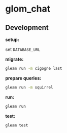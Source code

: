 # glom_chat

## Development

**setup:**

set `DATABASE_URL` 

**migrate:**

```sh
gleam run -m cigogne last
```

**prepare queries:**

```sh
gleam run -m squirrel
```

**run:**

```sh
gleam run
```

**test:**

```sh
gleam test
```
